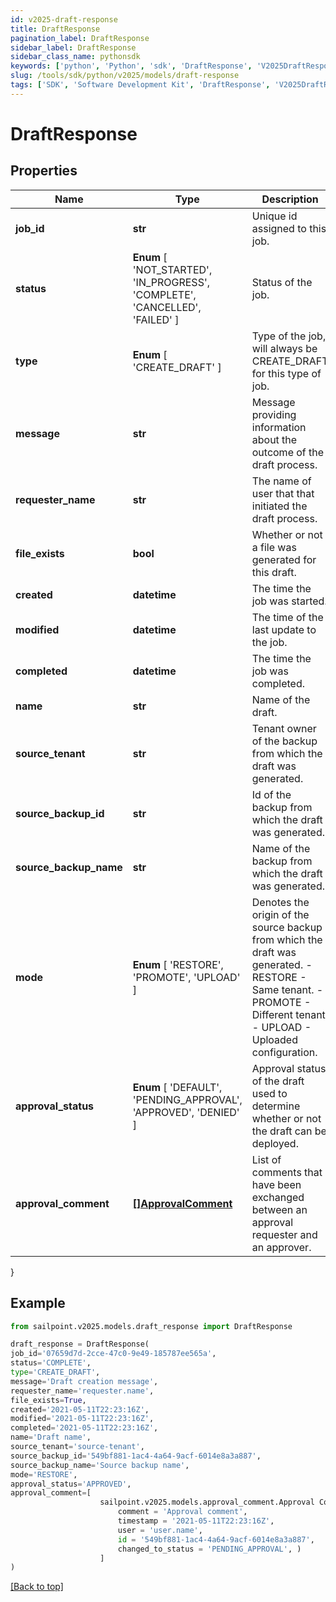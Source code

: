 ```yaml
---
id: v2025-draft-response
title: DraftResponse
pagination_label: DraftResponse
sidebar_label: DraftResponse
sidebar_class_name: pythonsdk
keywords: ['python', 'Python', 'sdk', 'DraftResponse', 'V2025DraftResponse']
slug: /tools/sdk/python/v2025/models/draft-response
tags: ['SDK', 'Software Development Kit', 'DraftResponse', 'V2025DraftResponse']
---
```


# DraftResponse

## Properties

| Name | Type | Description | Notes |
| --- | --- | --- | --- |
| **job_id** | **str** | Unique id assigned to this job. | [optional] |
| **status** | **Enum** [ 'NOT_STARTED', 'IN_PROGRESS', 'COMPLETE', 'CANCELLED', 'FAILED' ] | Status of the job. | [optional] |
| **type** | **Enum** [ 'CREATE_DRAFT' ] | Type of the job, will always be CREATE_DRAFT for this type of job. | [optional] |
| **message** | **str** | Message providing information about the outcome of the draft process. | [optional] |
| **requester_name** | **str** | The name of user that that initiated the draft process. | [optional] |
| **file_exists** | **bool** | Whether or not a file was generated for this draft. | [optional] [default to True] |
| **created** | **datetime** | The time the job was started. | [optional] |
| **modified** | **datetime** | The time of the last update to the job. | [optional] |
| **completed** | **datetime** | The time the job was completed. | [optional] |
| **name** | **str** | Name of the draft. | [optional] |
| **source_tenant** | **str** | Tenant owner of the backup from which the draft was generated. | [optional] |
| **source_backup_id** | **str** | Id of the backup from which the draft was generated. | [optional] |
| **source_backup_name** | **str** | Name of the backup from which the draft was generated. | [optional] |
| **mode** | **Enum** [ 'RESTORE', 'PROMOTE', 'UPLOAD' ] | Denotes the origin of the source backup from which the draft was generated. - RESTORE - Same tenant. - PROMOTE - Different tenant. - UPLOAD - Uploaded configuration. | [optional] |
| **approval_status** | **Enum** [ 'DEFAULT', 'PENDING_APPROVAL', 'APPROVED', 'DENIED' ] | Approval status of the draft used to determine whether or not the draft can be deployed. | [optional] |
| **approval_comment** | [**[]ApprovalComment**](approval-comment) | List of comments that have been exchanged between an approval requester and an approver. | [optional] |

}

## Example

```python
from sailpoint.v2025.models.draft_response import DraftResponse

draft_response = DraftResponse(
job_id='07659d7d-2cce-47c0-9e49-185787ee565a',
status='COMPLETE',
type='CREATE_DRAFT',
message='Draft creation message',
requester_name='requester.name',
file_exists=True,
created='2021-05-11T22:23:16Z',
modified='2021-05-11T22:23:16Z',
completed='2021-05-11T22:23:16Z',
name='Draft name',
source_tenant='source-tenant',
source_backup_id='549bf881-1ac4-4a64-9acf-6014e8a3a887',
source_backup_name='Source backup name',
mode='RESTORE',
approval_status='APPROVED',
approval_comment=[
                    sailpoint.v2025.models.approval_comment.Approval Comment(
                        comment = 'Approval comment',
                        timestamp = '2021-05-11T22:23:16Z',
                        user = 'user.name',
                        id = '549bf881-1ac4-4a64-9acf-6014e8a3a887',
                        changed_to_status = 'PENDING_APPROVAL', )
                    ]
)

```

[[Back to top]](#)
